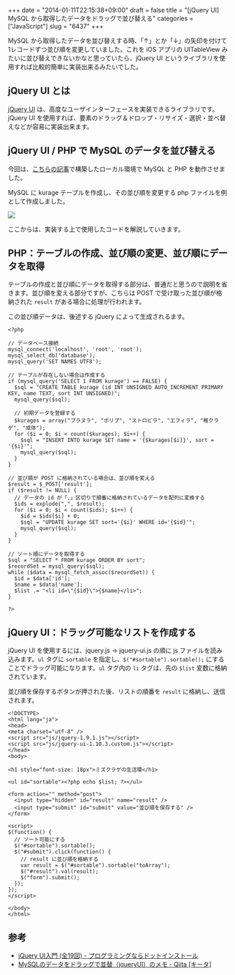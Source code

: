 +++
date = "2014-01-11T22:15:38+09:00"
draft = false
title = "[jQuery UI] MySQL から取得したデータをドラッグで並び替える"
categories = ["JavaScript"]
slug = "6437"
+++

MySQL から取得したデータを並び替えする時、「↑」とか「↓」の矢印を付けて1レコードずつ並び順を変更していました。これを iOS アプリの UITableView みたいに並び替えできないかなと思っていたら、jQuery UI というライブラリを使用すれば比較的簡単に実装出来るみたいでした。

## jQuery UI とは

[jQuery UI](http://jqueryui.com/) は、高度なユーザインターフェースを実装できるライブラリです。jQuery UI を使用すれば、要素のドラッグ＆ドロップ・リサイズ・選択・並べ替えなどが容易に実装出来ます。

## jQuery UI / PHP で MySQL のデータを並び替える

今回は、[こちらの記事](http://rakuishi.com/wordpress/6299/)で構築したローカル環境で MySQL と PHP を動作させました。

MySQL に kurage テーブルを作成し、その並び順を変更する php ファイルを例として作成しました。

![](/images/2014/01/6437_1.png)

ここからは、実装する上で使用したコードを解説していきます。

## PHP：テーブルの作成、並び順の変更、並び順にデータを取得

テーブルの作成と並び順にデータを取得する部分は、普通だと思うので説明を省きます。並び順を変える部分ですが、こちらは POST で受け取った並び順が格納された `result` がある場合に処理が行われます。

この並び順データは、後述する jQuery によって生成されるます。

```
<?php

// データベース接続
mysql_connect('localhost', 'root', 'root');
mysql_select_db('database');
mysql_query('SET NAMES UTF8');

// テーブルが存在しない場合は作成する
if (mysql_query('SELECT 1 FROM kurage') == FALSE) {
  $sql = "CREATE TABLE kurage (id INT UNSIGNED AUTO_INCREMENT PRIMARY KEY, name TEXT, sort INT UNSIGNED)";
  mysql_query($sql);

  // 初期データを登録する
  $kurages = array("プラヌラ", "ポリプ", "ストロビラ", "エフィラ", "稚クラゲ", "成体");
  for ($i = 0; $i < count($kurages); $i++) {
    $sql = "INSERT INTO kurage SET name = '{$kurages[$i]}', sort = '{$i}'";
    mysql_query($sql);
  }  
}

// 並び順が POST に格納されている場合は、並び順を変える
$result = $_POST['result'];
if ($result != NULL) {
  // データの id が「,」区切りで順番に格納されているデータを配列に変換する
  $ids = explode(",", $result);
  for ($i = 0; $i < count($ids); $i++) {
    $id = $ids[$i] + 0;
    $sql = "UPDATE kurage SET sort='{$i}' WHERE id='{$id}'";
    mysql_query($sql);
  }
}

// ソート順にデータを取得する
$sql = "SELECT * FROM kurage ORDER BY sort";
$recordSet = mysql_query($sql);
while ($data = mysql_fetch_assoc($recordSet)) {
  $id = $data['id'];
  $name = $data['name'];
  $list .= "<li id=\"{$id}\">{$name}</li>";
}

?>
```

## jQuery UI：ドラッグ可能なリストを作成する

jQuery UI を使用するには、jquery.js → jquery-ui.js の順に js ファイルを読み込みます。`ul` タグに `sortable` を指定し、`$("#sortable").sortable();` にすることでドラッグ可能になります。`ul` タグ内の `li` タグは、先の `$list` 変数に格納されています。

並び順を保存するボタンが押された後、リストの順番を `result` に格納し、送信されます。

```
<!DOCTYPE>
<html lang="ja">
<head>
<meta charset="utf-8" />
<script src="js/jquery-1.9.1.js"></script>
<script src="js/jquery-ui-1.10.3.custom.js"></script>
</head>
<body>

<h1 style="font-size: 18px">ミズクラゲの生活環</h1>

<ul id="sortable"><?php echo $list; ?></ul>

<form action="" method="post">
  <input type="hidden" id="result" name="result" />
  <input type="submit" id="submit" value="並び順を保存する" />
</form>

<script>
$(function() {
  // ソート可能にする
  $("#sortable").sortable();
  $("#submit").click(function() {
    // result に並び順を格納する
    var result = $("#sortable").sortable("toArray");
    $("#result").val(result);
    $("form").submit();
  });
});
</script>

</body>
</html>
```

## 参考

* [jQuery UI入門 (全19回) - プログラミングならドットインストール](http://dotinstall.com/lessons/basic_jquery_ui)
* [MySQLのデータをドラッグで並替（jqueryUI）のメモ - Qiita [キータ]](http://qiita.com/tabo_purify/items/22e202ad4fc64eaec8f6)
